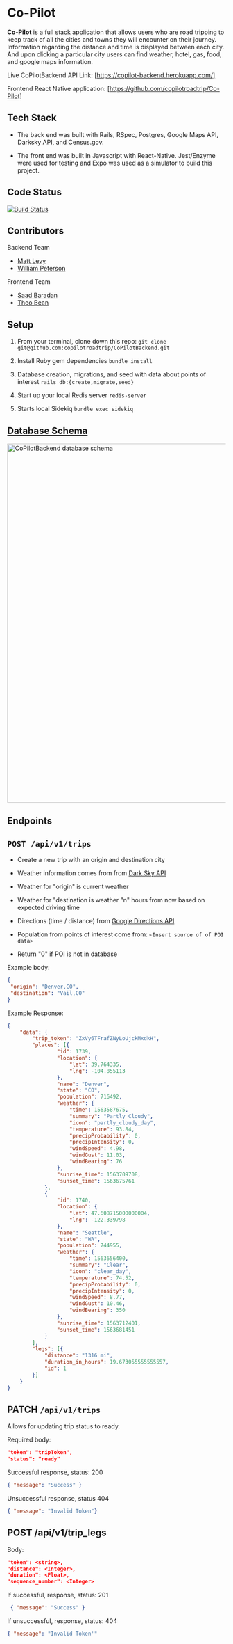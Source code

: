 # Co-Pilot


**Co-Pilot** is a full stack application that allows users who are road tripping to keep track of all the cities and towns they
will encounter on their journey. Information regarding the distance and time is displayed between each city. And upon
clicking a particular city users can find weather, hotel, gas, food, and google maps information.


Live CoPilotBackend API Link: [https://copilot-backend.herokuapp.com/]

Frontend React Native application: [https://github.com/copilotroadtrip/Co-Pilot]


## Tech Stack

* The back end was built with Rails, RSpec, Postgres, Google Maps API, Darksky API, and Census.gov.

* The front end was built in Javascript with React-Native. Jest/Enzyme were used for testing and Expo was used as a simulator to build this project.

## Code Status

[![Build Status](https://travis-ci.com/copilotroadtrip/CoPilotBackend.svg?branch=master)](https://travis-ci.com/copilotroadtrip/CoPilotBackend)


## Contributors

Backend Team
- [Matt Levy](https://github.com/milevy1)
- [William Peterson](https://github.com/wipegup)

Frontend Team
- [Saad Baradan](https://github.com/saadricklamar)
- [Theo Bean](https://github.com/b3an5)


## Setup

1. From your terminal, clone down this repo:
`git clone git@github.com:copilotroadtrip/CoPilotBackend.git`

2. Install Ruby gem dependencies
`bundle install`

3. Database creation, migrations, and seed with data about points of interest
`rails db:{create,migrate,seed}`

4. Start up your local Redis server
`redis-server`

5. Starts local Sidekiq
`bundle exec sidekiq`


## [Database Schema](https://dbdiagram.io/d/5d3372fbced98361d6dcd8f6)

<img width="826" alt="CoPilotBackend database schema" src="https://user-images.githubusercontent.com/36040194/61583736-633c8500-aaf9-11e9-9707-992f8164f89f.png">


## Endpoints

## `POST /api/v1/trips`

- Create a new trip with an origin and destination city
- Weather information comes from from [Dark Sky API](https://darksky.net/dev/docs)
- Weather for "origin" is current weather
- Weather for "destination is weather "n" hours from now based on expected driving time

- Directions (time / distance) from [Google Directions API](https://developers.google.com/maps/documentation/directions/start)
- Population from points of interest come from:  `<Insert source of of POI data>`
- Return "0" if POI is not in database

Example body:
```json
{
 "origin": "Denver,CO",
 "destination": "Vail,CO"
}
```

Example Response:
```json
{
	"data": {
		"trip_token": "ZxVy6TFrafZNyLoUjckMxdkH",
		"places": [{
				"id": 1739,
				"location": {
					"lat": 39.764335,
					"lng": -104.855113
				},
				"name": "Denver",
				"state": "CO",
				"population": 716492,
				"weather": {
					"time": 1563587675,
					"summary": "Partly Cloudy",
					"icon": "partly_cloudy_day",
					"temperature": 93.84,
					"precipProbability": 0,
					"precipIntensity": 0,
					"windSpeed": 4.98,
					"windGust": 11.03,
					"windBearing": 76
				},
				"sunrise_time": 1563709708,
				"sunset_time": 1563675761
			},
			{
				"id": 1740,
				"location": {
					"lat": 47.608715000000004,
					"lng": -122.339798
				},
				"name": "Seattle",
				"state": "WA",
				"population": 744955,
				"weather": {
					"time": 1563656400,
					"summary": "Clear",
					"icon": "clear_day",
					"temperature": 74.52,
					"precipProbability": 0,
					"precipIntensity": 0,
					"windSpeed": 8.77,
					"windGust": 10.46,
					"windBearing": 350
				},
				"sunrise_time": 1563712401,
				"sunset_time": 1563681451
			}
		],
		"legs": [{
			"distance": "1316 mi",
			"duration_in_hours": 19.673055555555557,
			"id": 1
		}]
	}
}
```


## PATCH `/api/v1/trips`

Allows for updating trip status to ready.

Required body:
```json
"token": "tripToken",
"status": "ready"
```

Successful response, status: 200
```json
{ "message": "Success" }
```

Unsuccessful response, status 404
```json
{ "message": "Invalid Token"}
```


## POST /api/v1/trip_legs

Body:

```json
"token": <string>,
"distance": <Integer>,
"duration": <Float>,
"sequence_number": <Integer>
```

If successful, response, status: 201
```json
 { "message": "Success" }
```

If unsuccessful, response, status: 404
```json
{ "message": "Invalid Token'"
```
